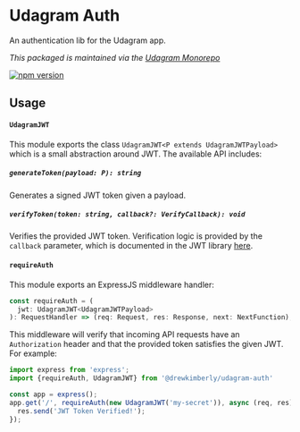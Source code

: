 # Udagram Auth
An authentication lib for the Udagram app.

_This packaged is maintained via the [Udagram Monorepo](https://github.com/Drew-Kimberly/Udagram)_

[![npm version](https://badge.fury.io/js/%40drewkimberly%2Fudagram-auth.svg)](https://badge.fury.io/js/%40drewkimberly%2Fudagram-auth)

## Usage
#### `UdagramJWT`
This module exports the class `UdagramJWT<P extends UdagramJWTPayload>` which is a small abstraction
around JWT. The available API includes:

##### `generateToken(payload: P): string`
Generates a signed JWT token given a payload.

##### `verifyToken(token: string, callback?: VerifyCallback): void`
Verifies the provided JWT token. Verification logic is provided by the `callback`
parameter, which is documented in the JWT library [here](https://www.npmjs.com/package/jsonwebtoken#jwtverifytoken-secretorpublickey-options-callback).

#### `requireAuth`
This module exports an ExpressJS middleware handler:
```typescript
const requireAuth = (
  jwt: UdagramJWT<UdagramJWTPayload>
): RequestHandler => (req: Request, res: Response, next: NextFunction);
```

This middleware will verify that incoming API requests have an `Authorization` header and
that the provided token satisfies the given JWT. For example:

```typescript
import express from 'express';
import {requireAuth, UdagramJWT} from '@drewkimberly/udagram-auth'

const app = express();
app.get('/', requireAuth(new UdagramJWT('my-secret')), async (req, res) => {
  res.send('JWT Token Verified!');
});
```
